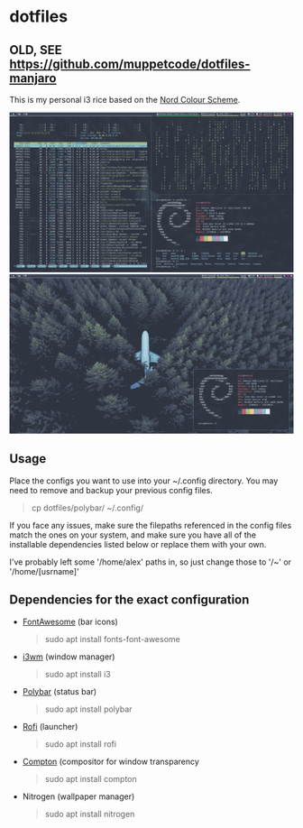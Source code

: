 # dotfiles
## OLD, SEE https://github.com/muppetcode/dotfiles-manjaro

This is my personal i3 rice based on the [Nord Colour Scheme](https://nordtheme.com).

![Homescreen](images/desktop.png)
![Homescreen](images/desktop1.png)

## Usage
Place the configs you want to use into your ~/.config directory. You may need to remove and backup your previous config files.

> cp dotfiles/polybar/ ~/.config/

If you face any issues, make sure the filepaths referenced in the config files match the ones on your system, and make sure you have all of the installable dependencies listed below or replace them with your own.

I've probably left some '/home/alex' paths in, so just change those to '/~' or '/home/[usrname]'

## Dependencies for the exact configuration
- [FontAwesome](https://fontawesome.com) (bar icons)
	> sudo apt install fonts-font-awesome
- [i3wm](https://i3wm.org) (window manager)
	> sudo apt install i3
- [Polybar](https://polybar.github.io) (status bar)
	> sudo apt install polybar
- [Rofi](https://github.com/davatorium/rofi) (launcher)
	> sudo apt install rofi
- [Compton](https://github.com/chjj/compton) (compositor for window transparency
	> sudo apt install compton
- Nitrogen (wallpaper manager)
	> sudo apt install nitrogen

